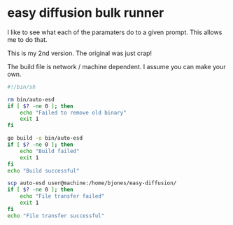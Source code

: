 # easy diffusion bulk runner

I like to see what each of the paramaters do to a given prompt. This allows me to do that.

This is my 2nd version. The original was just crap!

The build file is network / machine dependent. I assume you can make your own.

```sh
#!/bin/sh

rm bin/auto-esd
if [ $? -ne 0 ]; then
    echo "Failed to remove old binary"
    exit 1
fi

go build -o bin/auto-esd
if [ $? -ne 0 ]; then
    echo "Build failed"
    exit 1
fi
echo "Build successful"

scp auto-esd user@machine:/home/bjones/easy-diffusion/
if [ $? -ne 0 ]; then
    echo "File transfer failed"
    exit 1
fi
echo "File transfer successful"
```